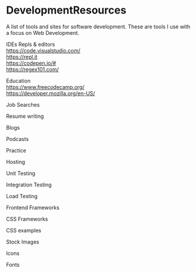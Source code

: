 # DevelopmentResources
A list of tools and sites for software development. These are tools I use with a focus on Web Development.

IDEs Repls & editors  
https://code.visualstudio.com/  
https://repl.it  
https://codepen.io/#  
https://regex101.com/  

Education  
https://www.freecodecamp.org/    
https://developer.mozilla.org/en-US/  

Job Searches

Resume writing

Blogs

Podcasts

Practice

Hosting

Unit Testing

Integration Testing

Load Testing

Frontend Frameworks

CSS Frameworks

CSS examples

Stock Images

Icons

Fonts
